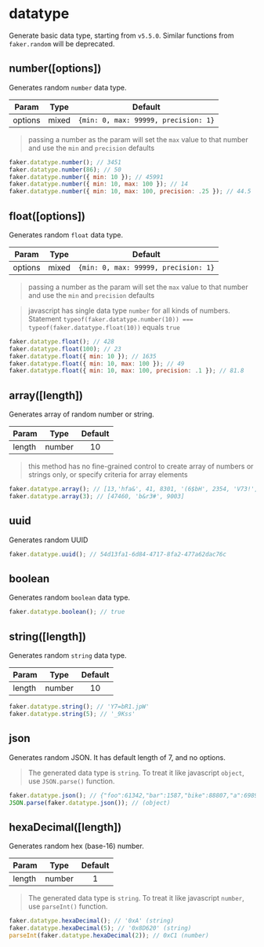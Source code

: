 # datatype <Badge text="5.5.0+" type="tip" vertical="middle"/>

Generate basic data type, starting from `v5.5.0`. Similar functions from
`faker.random` will be deprecated.

## number([options])

Generates random `number` data type.

| Param   | Type  |               Default                |
| ------- | ----- | :----------------------------------: |
| options | mixed | `{min: 0, max: 99999, precision: 1}` |

> passing a number as the param will set the `max` value to that number and use
> the `min` and `precision` defaults

```js
faker.datatype.number(); // 3451
faker.datatype.number(86); // 50
faker.datatype.number({ min: 10 }); // 45991
faker.datatype.number({ min: 10, max: 100 }); // 14
faker.datatype.number({ min: 10, max: 100, precision: .25 }); // 44.5
```

## float([options])

Generates random `float` data type.

| Param   | Type  |               Default                |
| ------- | ----- | :----------------------------------: |
| options | mixed | `{min: 0, max: 99999, precision: 1}` |

> passing a number as the param will set the `max` value to that number and use
> the `min` and `precision` defaults

> javascript has single data type `number` for all kinds of numbers. Statement
> `typeof(faker.datatype.number(10)) === typeof(faker.datatype.float(10))`
> equals `true`

```js
faker.datatype.float(); // 428
faker.datatype.float(100); // 23
faker.datatype.float({ min: 10 }); // 1635
faker.datatype.float({ min: 10, max: 100 }); // 49
faker.datatype.float({ min: 10, max: 100, precision: .1 }); // 81.8
```

## array([length])

Generates array of random number or string.

| Param  | Type   | Default |
| ------ | ------ | :-----: |
| length | number |   10    |

> this method has no fine-grained control to create array of numbers or strings
> only, or specify criteria for array elements

```js
faker.datatype.array(); // [13,'hfa&', 41, 8301, '(6$bH', 2354, 'V73!', 'm*he?', 11911, 'gbdX#']
faker.datatype.array(3); // [47460, 'b&r3#', 9003]
```

## uuid

Generates random UUID

```js
faker.datatype.uuid(); // 54d13fa1-6d84-4717-8fa2-477a62dac76c
```

## boolean

Generates random `boolean` data type.

```js
faker.datatype.boolean(); // true
```

## string([length])

Generates random `string` data type.

| Param  | Type   | Default |
| ------ | ------ | :-----: |
| length | number |   10    |

```js
faker.datatype.string(); // 'Y7=bR1.jpW'
faker.datatype.string(5); // '_9Kss'
```

## json

Generates random JSON. It has default length of 7, and no options.

> The generated data type is `string`. To treat it like javascript `object`, use
> `JSON.parse()` function.

```js
faker.datatype.json(); // {"foo":61342,"bar":1587,"bike":88807,"a":69894,"b":"A?+(5w)E/Z","name":"U@Y`>Ygls}","prop":35014} (string)
JSON.parse(faker.datatype.json()); // (object)
```

## hexaDecimal([length])

Generates random hex (base-16) number.

| Param  | Type   | Default |
| ------ | ------ | :-----: |
| length | number |    1    |

> The generated data type is `string`. To treat it like javascript `number`, use
> `parseInt()` function.

```js
faker.datatype.hexaDecimal(); // '0xA' (string)
faker.datatype.hexaDecimal(5); // '0x8D620' (string)
parseInt(faker.datatype.hexaDecimal(2)); // 0xC1 (number)
```
